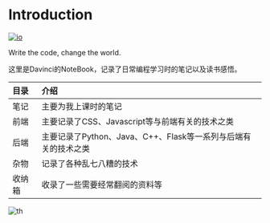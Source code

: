 # Introduction

[![io](https://img.shields.io/badge/author-Davinci-brightgreen.svg?style=flat-square)](https://davincievans.top)

Write the code, change the world.

这里是Davinci的NoteBook，记录了日常编程学习时的笔记以及读书感悟。

| 目录 | 介绍 |
| :--- | :--- |
| 笔记 | 主要为我上课时的笔记 |
| 前端 | 主要记录了CSS、Javascript等与前端有关的技术之类 |
| 后端 | 主要记录了Python、Java、C++、Flask等一系列与后端有关的技术之类 |
| 杂物 | 记录了各种乱七八糟的技术 |
| 收纳箱 | 收录了一些需要经常翻阅的资料等 |

![th](https://cdn.jsdelivr.net/gh/DavinciEvans/Imgs-bed@master/gallery/touhou_1.png)
